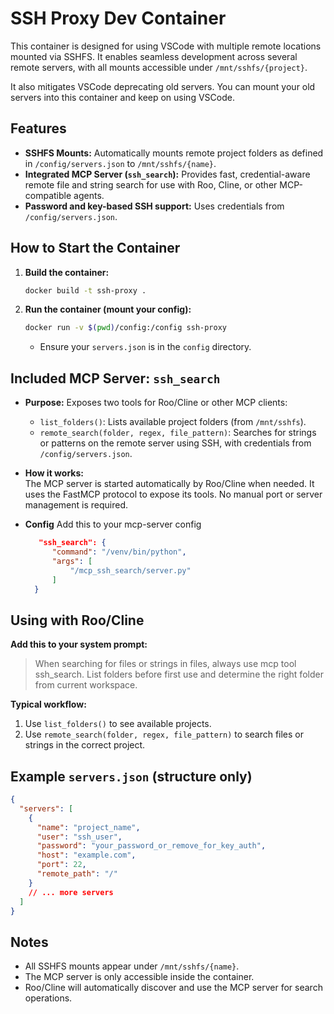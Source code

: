 # SSH Proxy Dev Container

This container is designed for using VSCode with multiple remote locations mounted via SSHFS. It enables seamless development across several remote servers, with all mounts accessible under `/mnt/sshfs/{project}`.

It also mitigates VSCode deprecating old servers. You can mount your old servers into this container and keep on using VSCode.

## Features

- **SSHFS Mounts:** Automatically mounts remote project folders as defined in `/config/servers.json` to `/mnt/sshfs/{name}`.
- **Integrated MCP Server (`ssh_search`):** Provides fast, credential-aware remote file and string search for use with Roo, Cline, or other MCP-compatible agents.
- **Password and key-based SSH support:** Uses credentials from `/config/servers.json`.

## How to Start the Container

1. **Build the container:**
   ```bash
   docker build -t ssh-proxy .
   ```

2. **Run the container (mount your config):**
   ```bash
   docker run -v $(pwd)/config:/config ssh-proxy
   ```

   - Ensure your `servers.json` is in the `config` directory.

## Included MCP Server: `ssh_search`

- **Purpose:** Exposes two tools for Roo/Cline or other MCP clients:
  - `list_folders()`: Lists available project folders (from `/mnt/sshfs`).
  - `remote_search(folder, regex, file_pattern)`: Searches for strings or patterns on the remote server using SSH, with credentials from `/config/servers.json`.

- **How it works:**  
  The MCP server is started automatically by Roo/Cline when needed. It uses the FastMCP protocol to expose its tools. No manual port or server management is required.

- **Config**
  Add this to your mcp-server config
  ```json
     "ssh_search": {
        "command": "/venv/bin/python",
        "args": [
            "/mcp_ssh_search/server.py"
        ]
    }
  ```


## Using with Roo/Cline

**Add this to your system prompt:**

> When searching for files or strings in files, always use mcp tool ssh_search. List folders before first use and determine the right folder from current workspace.

**Typical workflow:**
1. Use `list_folders()` to see available projects.
2. Use `remote_search(folder, regex, file_pattern)` to search files or strings in the correct project.

## Example `servers.json` (structure only)

```json
{
  "servers": [
    {
      "name": "project_name",
      "user": "ssh_user",
      "password": "your_password_or_remove_for_key_auth",
      "host": "example.com",
      "port": 22,
      "remote_path": "/"
    }
    // ... more servers
  ]
}
```

## Notes

- All SSHFS mounts appear under `/mnt/sshfs/{name}`.
- The MCP server is only accessible inside the container.
- Roo/Cline will automatically discover and use the MCP server for search operations.